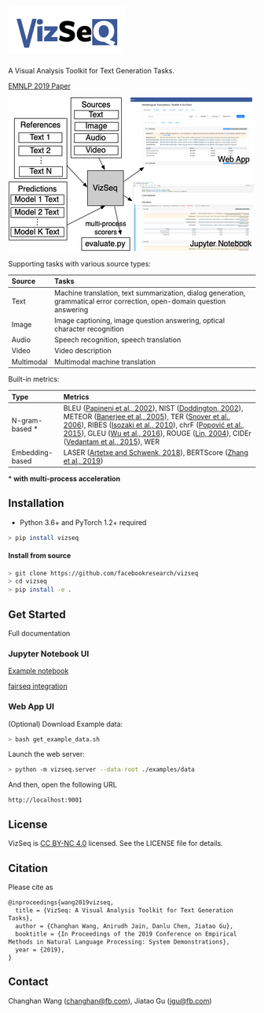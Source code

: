 # <img src="logo.png" alt="VizSeq">
A Visual Analysis Toolkit for Text Generation Tasks.

[EMNLP 2019 Paper](https://arxiv.org/abs/1909.05424)

<img src="docs/_static/vizseq_overview.png" alt="VizSeq Overview">

 Supporting tasks with various source types:

| Source | Tasks |
| :--- | :--- |
| Text | Machine translation, text summarization, dialog generation, grammatical error correction, open-domain question answering |
| Image | Image captioning, image question answering, optical character recognition                                                |
| Audio | Speech recognition, speech translation                                                                                   |
| Video | Video description                                                                                                        |
| Multimodal | Multimodal machine translation

Built-in metrics:

| Type | Metrics |
| :--- | :--- |
| N-gram-based * | BLEU ([Papineni et al., 2002](https://www.aclweb.org/anthology/P02-1040)), NIST ([Doddington, 2002](http://www.mt-archive.info/HLT-2002-Doddington.pdf)), METEOR ([Banerjee et al., 2005](https://www.aclweb.org/anthology/W05-0909)), TER ([Snover et al., 2006](http://mt-archive.info/AMTA-2006-Snover.pdf)), RIBES ([Isozaki et al., 2010](https://www.aclweb.org/anthology/D10-1092)), chrF ([Popović et al., 2015](https://www.aclweb.org/anthology/W15-3049)), GLEU ([Wu et al., 2016](https://arxiv.org/pdf/1609.08144.pdf)), ROUGE ([Lin, 2004](https://www.aclweb.org/anthology/W04-1013)), CIDEr ([Vedantam et al., 2015](https://www.cv-foundation.org/openaccess/content_cvpr_2015/papers/Vedantam_CIDEr_Consensus-Based_Image_2015_CVPR_paper.pdf)), WER |
| Embedding-based | LASER ([Artetxe and Schwenk, 2018](https://arxiv.org/pdf/1812.10464.pdf)), BERTScore ([Zhang et al., 2019](https://arxiv.org/pdf/1904.09675.pdf)) |

\* **with multi-process acceleration**

## Installation
* Python 3.6+ and PyTorch 1.2+ required

```bash
> pip install vizseq
```

#### Install from source
```bash
> git clone https://github.com/facebookresearch/vizseq
> cd vizseq
> pip install -e .
```

## Get Started
Full documentation

### Jupyter Notebook UI
[Example notebook](examples/jupyter_notebook.ipynb)

[fairseq integration](examples/fairseq_integration.ipynb)

### Web App UI
(Optional) Download Example data:
```bash
> bash get_example_data.sh
```
Launch the web server:
```bash
> python -m vizseq.server --data-root ./examples/data
```

And then, open the following URL
```text
http://localhost:9001
```

## License
VizSeq is [CC BY-NC 4.0](https://creativecommons.org/licenses/by-nc/4.0/) licensed. See the LICENSE file for details.

## Citation
Please cite as
```
@inproceedings{wang2019vizseq,
  title = {VizSeq: A Visual Analysis Toolkit for Text Generation Tasks},
  author = {Changhan Wang, Anirudh Jain, Danlu Chen, Jiatao Gu},
  booktitle = {In Proceedings of the 2019 Conference on Empirical Methods in Natural Language Processing: System Demonstrations},
  year = {2019},
}
```

## Contact
Changhan Wang ([changhan@fb.com](mailto:changhan@fb.com)), Jiatao Gu ([jgu@fb.com](mailto:jgu@fb.com))

